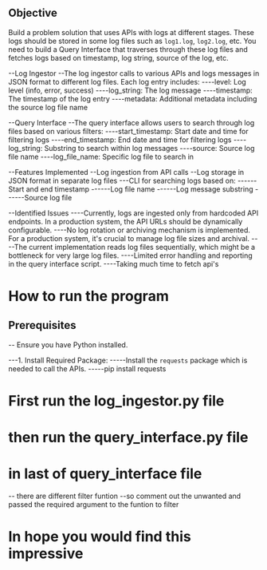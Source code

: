 ## Objective
Build a problem solution that uses APIs with logs at different stages. These logs should be stored in some log files such as `log1.log`, `log2.log`, etc. You need to build a Query Interface that traverses through these log files and fetches logs based on timestamp, log string, source of the log, etc.

--Log Ingestor
--The log ingestor calls to various APIs and logs messages in JSON format to different log files. Each log entry includes:
----level: Log level (info, error, success)
----log_string: The log message
----timestamp: The timestamp of the log entry
----metadata: Additional metadata including the source log file name

--Query Interface
--The query interface allows users to search through log files based on various filters:
----start_timestamp: Start date and time for filtering logs
----end_timestamp: End date and time for filtering logs
----log_string: Substring to search within log messages
----source: Source log file name
----log_file_name: Specific log file to search in

--Features Implemented
--Log ingestion from API calls
--Log storage in JSON format in separate log files
---CLI for searching logs based on:
------Start and end timestamp
------Log file name
------Log message substring
------Source log file

--Identified Issues
----Currently, logs are ingested only from hardcoded API endpoints. In a production system, the API URLs should be dynamically configurable.
----No log rotation or archiving mechanism is implemented. For a production system, it's crucial to manage log file sizes and archival.
----The current implementation reads log files sequentially, which might be a bottleneck for very large log files.
----Limited error handling and reporting in the query interface script.
----Taking much time to fetch api's

# How to run the program

## Prerequisites

-- Ensure you have Python installed.

---1. Install Required Package:
-----Install the `requests` package which is needed to call the APIs.
-----pip install requests

# First run the log_ingestor.py file
# then run the query_interface.py file

# in last of query_interface file 
-- there are different filter funtion 
--so comment out the unwanted and passed the required argument to the funtion to filter

# In hope you would find this impressive
